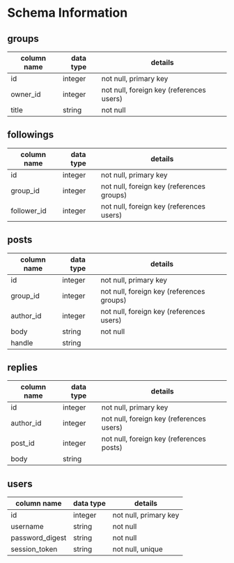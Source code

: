 # Schema Information

## groups
column name | data type | details
------------|-----------|-----------------------
id          | integer   | not null, primary key
owner_id    | integer   | not null, foreign key (references users)
title       | string    | not null

## followings
column name | data type | details
------------|-----------|-----------------------
id          | integer   | not null, primary key
group_id    | integer   | not null, foreign key (references groups)
follower_id | integer   | not null, foreign key (references users)

## posts
column name | data type | details
------------|-----------|-----------------------
id          | integer   | not null, primary key
group_id    | integer   | not null, foreign key (references groups)
author_id   | integer   | not null, foreign key (references users)
body        | string    | not null
handle      | string    |

## replies
column name | data type | details
------------|-----------|-----------------------
id          | integer   | not null, primary key
author_id   | integer   | not null, foreign key (references users)
post_id     | integer   | not null, foreign key (references posts)
body        | string    |

## users
column name     | data type | details
----------------|-----------|-----------------------
id              | integer   | not null, primary key
username        | string    | not null
password_digest | string    | not null
session_token   | string    | not null, unique
